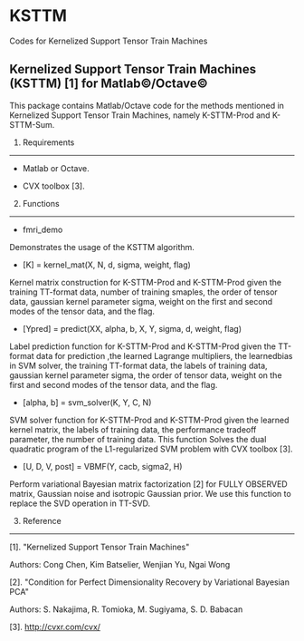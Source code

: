 # KSTTM
Codes for Kernelized Support Tensor Train Machines

Kernelized Support Tensor Train Machines (KSTTM) [1] for Matlab&copy;/Octave&copy;
--------------------------------------------------------------------------------------------------

This package contains Matlab/Octave code for the methods mentioned in Kernelized Support Tensor Train Machines, namely K-STTM-Prod and K-STTM-Sum.

1. Requirements
------------

* Matlab or Octave.

* CVX toolbox [3].

2. Functions
------------

* fmri_demo

Demonstrates the usage of the KSTTM algorithm. 

* [K] = kernel_mat(X, N, d, sigma, weight, flag)

Kernel matrix construction for K-STTM-Prod and K-STTM-Prod given the training TT-format data, number of training smaples, the order of tensor data, gaussian kernel parameter sigma, weight on the first and second modes of the tensor data, and the flag.

* [Ypred] = predict(XX, alpha, b, X, Y, sigma, d, weight, flag)

Label prediction function for K-STTM-Prod and K-STTM-Prod given the TT-format data for prediction ,the learned Lagrange multipliers, the learnedbias in SVM solver, the training TT-format data, the labels of training data, gaussian kernel parameter sigma, the order of tensor data, weight on the first and second modes of the tensor data, and the flag.

* [alpha, b] = svm_solver(K, Y, C, N)

SVM solver function for K-STTM-Prod and K-STTM-Prod given the learned kernel matrix, the labels of training data, the performance tradeoff parameter, the number of training data. This function Solves the dual quadratic program of the L1-regularized SVM problem with CVX toolbox [3].

* [U, D, V, post] = VBMF(Y, cacb, sigma2, H)

Perform variational Bayesian matrix factorization [2] for FULLY OBSERVED matrix, Gaussian noise and isotropic Gaussian prior. We use this function to replace the SVD operation in TT-SVD.


3. Reference
------------
[1]. "Kernelized Support Tensor Train Machines"

Authors: Cong Chen, Kim Batselier, Wenjian Yu, Ngai Wong


[2]. "Condition for Perfect Dimensionality Recovery by Variational Bayesian PCA"

Authors: S. Nakajima, R. Tomioka, M. Sugiyama, S. D. Babacan

[3]. http://cvxr.com/cvx/
